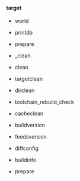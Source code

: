 





#### target

* world
* printdb
* prepare
* _clean
* clean
* targetclean
* dirclean
* toolchain_rebuild_check
* cacheclean

* buildversion
* feedsversion
* diffconfig
* buildinfo
* prepare 